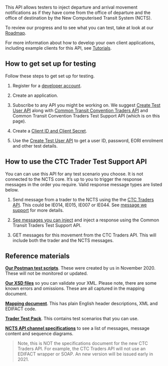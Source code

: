 This API allows testers to inject departure and arrival movement notifications as if they have come from the office of departure and the office of destination by the New Computerised Transit System (NCTS).

To review our progress and to see what you can test, take at look at our [Roadmap](/roadmaps/common-transit-convention-traders-roadmap).


For more information about how to develop your own client applications, including example clients for this API, 
see [Tutorials](/api-documentation/docs/tutorials).

## How to get set up for testing

Follow these steps to get set up for testing.

1. Register for a [developer account](https://developer.service.hmrc.gov.uk/developer/registration).

2. Create an application.    

3. Subscribe to any API you might be working on. We suggest [Create Test User API](https://developer.service.hmrc.gov.uk/api-documentation/docs/api/service/api-platform-test-user/1.0) along with [Common Transit Convention Traders API](https://developer.service.hmrc.gov.uk/api-documentation/docs/api/service/common-transit-convention-traders/1.0) and Common Transit Convention Traders Test Support API (which is on this page).     

4. Create a [Client ID and Client Secret](https://developer.service.hmrc.gov.uk/api-documentation/docs/authorisation/credentials).

5. Use the [Create Test User API](https://developer.service.hmrc.gov.uk/api-documentation/docs/api/service/api-platform-test-user/1.0) to get a user ID, password, EORI enrolment and other test details. 


## How to use the CTC Trader Test Support API

You can can use this API for any test scenario you choose. It is not connected to the NCTS core. It’s up to you to trigger the response messages in the order you require.  Valid response message types are listed below.

1.  Send message from a trader to the NCTS using the the [CTC Traders API](https://developer.service.hmrc.gov.uk/api-documentation/docs/api/service/common-transit-convention-traders/1.0). This could be IE014, IE015, IE007 or IE044. See [message we support](https://developer.service.hmrc.gov.uk/guides/common-transit-convention-traders-service-guide/documentation/supported-messages.html) for more details. 

2. [See messages you can inject](docs/messages-inject.html.md) and inject a response using the Common Transit Traders Test Support API. 

3. GET messages for this movement from the CTC Traders API. This will include both the trader and the NCTS messages.




## Reference materials

**[Our Postman test scripts](https://github.com/hmrc/common-transit-convention-traders-postman)**. These were created by us in November 2020. These will not be monitored or updated.

**[Our XSD files](https://developer.service.hmrc.gov.uk/guides/common-transit-convention-traders-service-guide/documentation/xsd-reference.html)** so you can validate your XML. Please note, there are some known errors and omissions. These are all captured in the mapping document.

**[Mapping document](/docs/xml-2-edifact-mapping-updated12112020.pdf)**. This has plain English header descriptions, XML and EDIFACT code. 

**[Trader Test Pack](https://assets.publishing.service.gov.uk/government/uploads/system/uploads/attachment_data/file/782472/NCTS_8_trader_test_pack_version_6.3.2.pdf)**. This contains test scenarios that you can use. 
      
**[NCTS API channel specifications](https://www.gov.uk/government/publications/new-computerised-transit-system-technical-specifications)** to see a list of messages, message content and sequence diagrams.  
> Note, this is NOT the specifications document for the new CTC Traders API. For example, the CTC Traders API will not use an EDIFACT wrapper or SOAP. An new version will be issued early in 2021.


